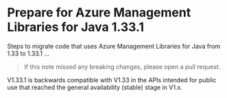 # Prepare for Azure Management Libraries for Java 1.33.1 #

Steps to migrate code that uses Azure Management Libraries for Java from 1.33 to 1.33.1 ...

> If this note missed any breaking changes, please open a pull request.

V1.33.1 is backwards compatible with V1.33 in the APIs intended for public use that reached the general availability (stable) stage in V1.x.

